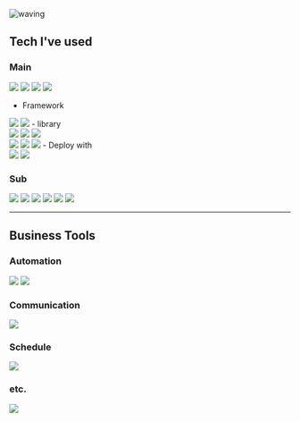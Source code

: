 ![waving](https://capsule-render.vercel.app/api?type=waving&height=200&text=Nalgle&fontAlign=80&fontAlignY=40&color=gradient)

## Tech I've used

### Main
<img src="https://img.shields.io/badge/Typescript-3178c6?style=flat-square&logo=typescript&logoColor=white"/>
<img src="https://img.shields.io/badge/Javascript-F7DF1E?style=flat-square&logo=Javascript&logoColor=black"/>
<img src="https://img.shields.io/badge/HTML5-E34F26?style=flat-square&logo=HTML5&logoColor=white"/>
<img src="https://img.shields.io/badge/CSS3-1572B6?style=flat-square&logo=CSS3&logoColor=white"/>

- Framework<br>
<img src="https://img.shields.io/badge/Node.js-339933?style=flat-square&logo=Node.js&logoColor=white"/>
<img src="https://img.shields.io/badge/Deno-000000?style=flat-square&logo=Deno&logoColor=white"/>
    - library<br>
     <img src="https://img.shields.io/badge/Express-000000?style=flat-square&logo=Express&logoColor=white"/>
        <img src="https://img.shields.io/badge/React-61DAFB?style=flat-square&logo=react&logoColor=black"/>
        <img src="https://img.shields.io/badge/Next.js-000000?style=flat-square&logo=Next.js&logoColor=white"/><br>
        <img src="https://img.shields.io/badge/Bootstrap-7952B3?style=flat-square&logo=Bootstrap&logoColor=white"/>
        <img src="https://img.shields.io/badge/Sass-CC6699?style=flat-square&logo=Sass&logoColor=white"/>
        <img src="https://img.shields.io/badge/Tensorflow.js-FF6F00?style=flat-square&logo=Tensorflow&logoColor=white"/>
 - Deploy with<br>
    <img src="https://img.shields.io/badge/Heroku-430098?style=flat-square&logo=Heroku&logoColor=white"/>
    <img src="https://img.shields.io/badge/Github-000000?style=flat-square&logo=Github&logoColor=white"/>

<br>

### Sub
<img src="https://img.shields.io/badge/Markdown-000000?style=flat-square&logo=Markdown&logoColor=white"/>
<img src="https://img.shields.io/badge/Java-red?style=flat-square&logo=Java&logoColor=white"/>
<img src="https://img.shields.io/badge/Python-3776AB?style=flat-square&logo=Python&logoColor=white"/>
<img src="https://img.shields.io/badge/MariaDB-003545?style=flat-square&logo=MariaDB&logoColor=white"/>
<img src="https://img.shields.io/badge/MySQL-4479A1?style=flat-square&logo=MySQL&logoColor=white"/>
<img src="https://img.shields.io/badge/MongoDB-47A248?style=flat-square&logo=MongoDB&logoColor=white"/>


------
## Business Tools
### Automation
 <img src="https://img.shields.io/badge/Google Sheets (Script)-34A853?style=flat-square&logo=Google Sheets&logoColor=white"/>
 <img src="https://img.shields.io/badge/AutoHotKey-334455?style=flat-square&logo=AutoHotKey&logoColor=white"/>

### Communication
 <img src="https://img.shields.io/badge/Slack-4A154B?style=flat-square&logo=Slack&logoColor=white"/>

### Schedule
  <img src="https://img.shields.io/badge/Notion-334455?style=flat-square&logo=Notion&logoColor=white"/>

 ### etc.
<img src="https://img.shields.io/badge/Adobe Photoshop-31A8FF?style=flat-square&logo=Adobe Photoshop&logoColor=white"/>